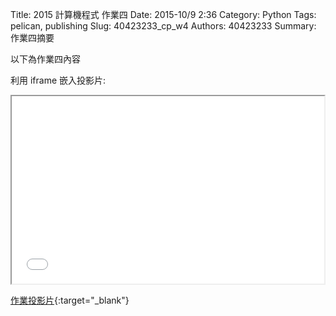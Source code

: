 Title: 2015 計算機程式 作業四
Date: 2015-10/9 2:36
Category: Python
Tags: pelican, publishing
Slug: 40423233_cp_w4
Authors: 40423233
Summary: 作業四摘要

以下為作業四內容

利用 iframe 嵌入投影片:

<iframe src="40423233_cp_w4_p.html" width="500" height="300"></iframe>

[作業投影片](40423233_cp_w4_p.html){:target="_blank"}